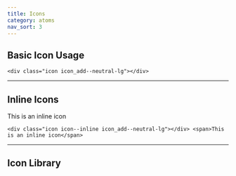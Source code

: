 ```yaml
---
title: Icons
category: atoms
nav_sort: 3
---
```

## Basic Icon Usage

<div class="icon icon_add--neutral-lg"></div>

``` markup
<div class="icon icon_add--neutral-lg"></div>
```

---

## Inline Icons

<div class="icon icon--inline icon_add--neutral-lg"></div> <span>This is an inline icon</span>


``` markup
<div class="icon icon--inline icon_add--neutral-lg"></div> <span>This is an inline icon</span>
```

---

<!-- This section last -->
## Icon Library
